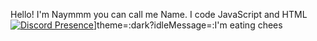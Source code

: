 Hello! I'm Naymmm you can call me Name. I code JavaScript and HTML
[![Discord Presence](https://lanyard-profile-readme.vercel.app/api/709236892687794216)](https://discord.com/users/709236892687794216)]theme=:dark?idleMessage=:I'm eating chees
